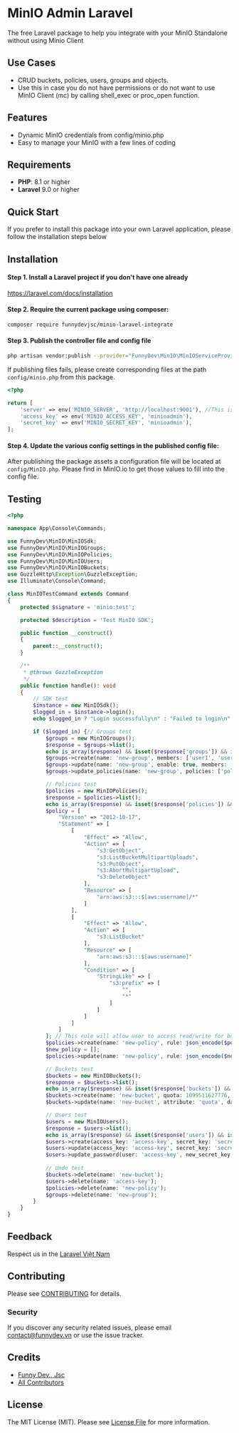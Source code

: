 # MinIO Admin Laravel

The free Laravel package to help you integrate with your MinIO Standalone without using Minio Client

## Use Cases

- CRUD buckets, policies, users, groups and objects.
- Use this in case you do not have permissions or do not want to use MinIO Client (mc) by calling shell_exec or proc_open function.

## Features

- Dynamic MinIO credentials from config/minio.php
- Easy to manage your MinIO with a few lines of coding

## Requirements

- **PHP**: 8.1 or higher
- **Laravel** 9.0 or higher

## Quick Start

If you prefer to install this package into your own Laravel application, please follow the installation steps below

## Installation

#### Step 1. Install a Laravel project if you don't have one already

https://laravel.com/docs/installation

#### Step 2. Require the current package using composer:

```bash
composer require funnydevjsc/minio-laravel-integrate
```

#### Step 3. Publish the controller file and config file

```bash
php artisan vendor:publish --provider="FunnyDev\MinIO\MinIOServiceProvider" --tag="minio"
```

If publishing files fails, please create corresponding files at the path `config/minio.php` from this package.

```php
<?php

return [
    'server' => env('MINIO_SERVER', 'http://localhost:9001'), //This is dashboard server url, not api server
    'access_key' => env('MINIO_ACCESS_KEY', 'minioadmin'),
    'secret_key' => env('MINIO_SECRET_KEY', 'minioadmin'),
];
```

#### Step 4. Update the various config settings in the published config file:

After publishing the package assets a configuration file will be located at <code>config/MinIO.php</code>. Please find in MinIO.io to get those values to fill into the config file.

<!--- ## Usage --->

## Testing

```php
<?php

namespace App\Console\Commands;

use FunnyDev\MinIO\MinIOSdk;
use FunnyDev\MinIO\MinIOGroups;
use FunnyDev\MinIO\MinIOPolicies;
use FunnyDev\MinIO\MinIOUsers;
use FunnyDev\MinIO\MinIOBuckets;
use GuzzleHttp\Exception\GuzzleException;
use Illuminate\Console\Command;

class MinIOTestCommand extends Command
{
    protected $signature = 'minio:test';

    protected $description = 'Test MinIO SDK';

    public function __construct()
    {
        parent::__construct();
    }

    /**
     * @throws GuzzleException
     */
    public function handle(): void
    {
        // SDK test
        $instance = new MinIOSdk();
        $logged_in = $instance->login();
        echo $logged_in ? "Login successfully\n" : "Failed to login\n";

        if ($logged_in) {// Groups test
            $groups = new MinIOGroups();
            $response = $groups->list();
            echo is_array($response) && isset($response['groups']) && is_array($response['groups']) ? "Get groups list successfully\n" : "Failed to get groups list\n";
            $groups->create(name: 'new-group', members: ['user1', 'user2']);
            $groups->update(name: 'new-group', enable: true, members: ['user1', 'user2', 'user3']);
            $groups->update_policies(name: 'new-group', policies: ['policy1', 'policy2']);

            // Policies test
            $policies = new MinIOPolicies();
            $response = $policies->list();
            echo is_array($response) && isset($response['policies']) && is_array($response['policies']) ? "Get policies list successfully\n" : "Failed to get policies list\n";
            $policy = [
                "Version" => "2012-10-17",
                "Statement" => [
                    [
                        "Effect" => "Allow",
                        "Action" => [
                            "s3:GetObject",
                            "s3:ListBucketMultipartUploads",
                            "s3:PutObject",
                            "s3:AbortMultipartUpload",
                            "s3:DeleteObject"
                        ],
                        "Resource" => [
                            "arn:aws:s3:::$[aws:username]/*"
                        ]
                    ],
                    [
                        "Effect" => "Allow",
                        "Action" => [
                            "s3:ListBucket"
                        ],
                        "Resource" => [
                            "arn:aws:s3:::$[aws:username]"
                        ],
                        "Condition" => [
                            "StringLike" => [
                                "s3:prefix" => [
                                    "",
                                    "*"
                                ]
                            ]
                        ]
                    ]
                ]
            ]; // This rule will allow user to access read/write for bucket which has the same name as username only
            $policies->create(name: 'new-policy', rule: json_encode($policy));
            $new_policy = [];
            $policies->update(name: 'new-policy', rule: json_encode($new_policy));

            // Buckets test
            $buckets = new MinIOBuckets();
            $response = $buckets->list();
            echo is_array($response) && isset($response['buckets']) && is_array($response['buckets']) ? "Get buckets list successfully\n" : "Failed to get buckets list\n";
            $buckets->create(name: 'new-bucket', quota: 1099511627776, retention: 30, retention_mode: 'compliance', locking: true); // Create 1Tb bucket for 30 days with object locking
            $buckets->update(name: 'new-bucket', attribute: 'quota', data: ['quota' => 1099511627776]);

            // Users test
            $users = new MinIOUsers();
            $response = $users->list();
            echo is_array($response) && isset($response['users']) && is_array($response['users']) ? "Get users list successfully\n" : "Failed to get users list\n";
            $users->create(access_key: 'access-key', secret_key: 'secret-key', groups: ['group1', 'group2'], policies: ['policy1', 'policy2']);
            $users->update(access_key: 'access-key', secret_key: 'secret-key', enable: true, groups: ['group1'], policies: ['policy1', 'policy2', 'policy3']);
            $users->update_password(user: 'access-key', new_secret_key: 'new-secret-key');
            
            // Undo test
            $buckets->delete(name: 'new-bucket');
            $users->delete(name: 'access-key');
            $policies->delete(name: 'new-policy');
            $groups->delete(name: 'new-group');
        }
    }
}
```

## Feedback

Respect us in the [Laravel Việt Nam](https://www.facebook.com/groups/167363136987053)

## Contributing

Please see [CONTRIBUTING](CONTRIBUTING.md) for details.

### Security

If you discover any security related issues, please email contact@funnydev.vn or use the issue tracker.

## Credits

- [Funny Dev., Jsc](https://github.com/funnydevjsc)
- [All Contributors](../../contributors)

## License

The MIT License (MIT). Please see [License File](LICENSE.md) for more information.
